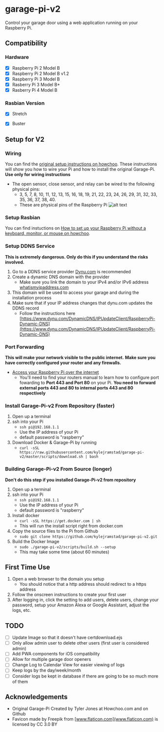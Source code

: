 # garage-pi-v2

Control your garage door using a web application running on your Raspberry Pi.

## Compatibility

### Hardware
- [x] Raspberry Pi 2 Model B 
- [x] Raspberry Pi  2 Model B v1.2 
- [x] Raspberry Pi 3 Model B
- [x] Rasberry Pi 3 Model B+
- [x] Rasberry Pi 4 Model B

### Rasbian Version
- [x] Stretch
- [x] Buster


## Setup for V2

### Wiring
You can find the [original setup instructions on howchoo](https://howchoo.com/g/yznmzmuxywu/how-to-control-your-garage-door-from-your-phone-using-a-raspberry-pi). These instructions will show you how to wire your Pi and how to install the original Garage-Pi.
**Use only for wiring instructions**

   - The open sensor, close sensor, and relay can be wired to the following physical pins:
       - 3, 5, 7, 8, 10, 11, 12, 13, 15, 16, 18, 19, 21, 22, 23, 24, 26, 29, 31, 32, 33, 35, 36, 37, 38, 40.
       - These are physical pins of the Raspberry Pi
![alt text](https://www.bigmessowires.com/wp-content/uploads/2018/05/Raspberry-GPIO.jpg "Physical Pinout Diagram")

### Setup Rasbian
You can find instuctions on [How to set up your Raspberry Pi without a keyboard, monitor, or mouse on howchoo](https://howchoo.com/g/mzgzy2mwowj/how-to-set-up-raspberry-pi-without-keyboard-monitor-mouse).

### Setup DDNS Service
**This is extremely dangerous. Only do this if you understand the risks involved.**
1. Go to a DDNS service provider [Dynu.com](https://www.dynu.com) is recommended
1. Create a dynamic DNS domain with the provider
   - Make sure you link the domain to your IPv4 and/or IPv6 address [whatismyipaddress.com](https://whatismyipaddress.com/)
1. This domain will be used to access your garage and during the installation process
1. Make sure that if your IP address changes that dynu.com updates the DDNS record
   - Follow the instructions here [https://www.dynu.com/DynamicDNS/IPUpdateClient/RaspberryPi-Dynamic-DNS](https://www.dynu.com/DynamicDNS/IPUpdateClient/RaspberryPi-Dynamic-DNS)

### Port Forwarding
**This will make your network visible to the public internet.**
**Make sure you have correctly configured your router and any firewalls.**
- [Access your Raspberry Pi over the internet](https://www.raspberrypi.org/documentation/remote-access/access-over-Internet/README.md)
  - You'll need to find your routers manual to learn how to configure port fowarding to **Port 443 and Port 80** on your Pi.
**You need to forward external ports 443 and 80 to internal ports 443 and 80 respectively**

### Install Garage-Pi-v2 From Repository (faster)
1. Open up a terminal
1. ssh into your Pi
   - ```ssh pi@192.168.1.1```
   - Use the IP address of your Pi
   - default password is "raspberry"
1. Download Docker & Garage-Pi by running
   - ```curl -sSL https://raw.githubusercontent.com/kylejramstad/garage-pi-v2/master/scripts/download.sh | bash```

### Building Garage-Pi-v2 From Source (longer)
**Don't do this step if you installed Garage-Pi-v2 from repository**
1. Open up a terminal
1. ssh into your Pi
   - ```ssh pi@192.168.1.1```
   - Use the IP address of your Pi
   - default password is "raspberry"
1. Install docker
   - ```curl -sSL https://get.docker.com | sh```
   - This will run the install script right from docker.com
1. Copy the source files to the Pi from Github
   - ```sudo git clone https://github.com/kylejramstad/garage-pi-v2.git```
1. Build the Docker Image
   - ```sudo ./garage-pi-v2/scripts/build.sh --setup```
   - This may take some time (about 60 minutes)
   
## First Time Use
1. Open a web browser to the domain you setup
   - You should notice that a http address should redirect to a https address
1. Follow the onscreen instructions to create your first user
1. After logging in, click the setting to add users, delete users, change your password, setup your Amazon Alexa or Google Assistant, adjust the logs, etc.


## TODO
- [ ] Update Image so that it doesn't have certdownload.ejs
- [ ] Only allow admin user to delete other users (first user is considered admin)
- [ ] Add PWA components for iOS compatibility
- [ ] Allow for multiple garage door openers
- [ ] Change Log to Calendar View for easier viewing of logs
- [ ] Keep logs by the day/week/month
- [ ] Consider logs be kept in database if there are going to be so much more of them

## Acknowledgements
* Original Garage-Pi Created by Tyler Jones at Howchoo.com and on Github
* Favicon made by Freepik from [www.flaticon.com](www.flaticon.com) is licensed by CC 3.0 BY
